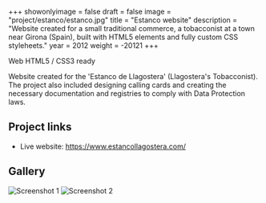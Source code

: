 +++
showonlyimage = false
draft = false
image = "project/estanco/estanco.jpg"
title = "Estanco website"
description = "Website created for a small traditional commerce, a tobacconist at a town near Girona (Spain), built with HTML5 elements and fully custom CSS styleheets."
year = 2012
weight = -20121
+++

Web HTML5 / CSS3 ready

Website created for the 'Estanco de Llagostera' (Llagostera's Tobacconist). The project also included designing calling cards and creating the necessary documentation and registries to comply with Data Protection laws.

## Project links

* Live website: https://www.estancollagostera.com/

## Gallery

 ![Screenshot 1](/project/estanco/screen1.jpg)
 ![Screenshot 2](/project/estanco/screen2.jpg)

